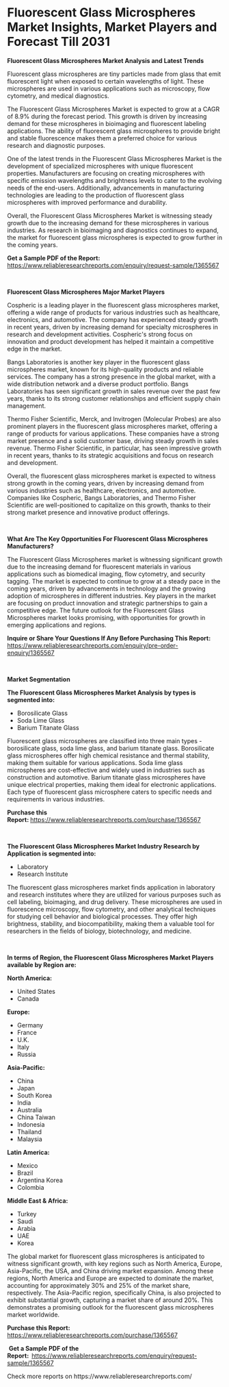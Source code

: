 <p><h1>Fluorescent Glass Microspheres Market Insights, Market Players and Forecast Till 2031</h1></p><p><strong>Fluorescent Glass Microspheres Market Analysis and Latest Trends</strong></p>
<p><p>Fluorescent glass microspheres are tiny particles made from glass that emit fluorescent light when exposed to certain wavelengths of light. These microspheres are used in various applications such as microscopy, flow cytometry, and medical diagnostics.</p><p>The Fluorescent Glass Microspheres Market is expected to grow at a CAGR of 8.9% during the forecast period. This growth is driven by increasing demand for these microspheres in bioimaging and fluorescent labeling applications. The ability of fluorescent glass microspheres to provide bright and stable fluorescence makes them a preferred choice for various research and diagnostic purposes.</p><p>One of the latest trends in the Fluorescent Glass Microspheres Market is the development of specialized microspheres with unique fluorescent properties. Manufacturers are focusing on creating microspheres with specific emission wavelengths and brightness levels to cater to the evolving needs of the end-users. Additionally, advancements in manufacturing technologies are leading to the production of fluorescent glass microspheres with improved performance and durability.</p><p>Overall, the Fluorescent Glass Microspheres Market is witnessing steady growth due to the increasing demand for these microspheres in various industries. As research in bioimaging and diagnostics continues to expand, the market for fluorescent glass microspheres is expected to grow further in the coming years.</p></p>
<p><strong>Get a Sample PDF of the Report:&nbsp;</strong> <a href="https://www.reliableresearchreports.com/enquiry/request-sample/1365567">https://www.reliableresearchreports.com/enquiry/request-sample/1365567</a></p>
<p>&nbsp;</p>
<p><strong>Fluorescent Glass Microspheres Major Market Players</strong></p>
<p><p>Cospheric is a leading player in the fluorescent glass microspheres market, offering a wide range of products for various industries such as healthcare, electronics, and automotive. The company has experienced steady growth in recent years, driven by increasing demand for specialty microspheres in research and development activities. Cospheric's strong focus on innovation and product development has helped it maintain a competitive edge in the market.</p><p>Bangs Laboratories is another key player in the fluorescent glass microspheres market, known for its high-quality products and reliable services. The company has a strong presence in the global market, with a wide distribution network and a diverse product portfolio. Bangs Laboratories has seen significant growth in sales revenue over the past few years, thanks to its strong customer relationships and efficient supply chain management.</p><p>Thermo Fisher Scientific, Merck, and Invitrogen (Molecular Probes) are also prominent players in the fluorescent glass microspheres market, offering a range of products for various applications. These companies have a strong market presence and a solid customer base, driving steady growth in sales revenue. Thermo Fisher Scientific, in particular, has seen impressive growth in recent years, thanks to its strategic acquisitions and focus on research and development.</p><p>Overall, the fluorescent glass microspheres market is expected to witness strong growth in the coming years, driven by increasing demand from various industries such as healthcare, electronics, and automotive. Companies like Cospheric, Bangs Laboratories, and Thermo Fisher Scientific are well-positioned to capitalize on this growth, thanks to their strong market presence and innovative product offerings.</p></p>
<p>&nbsp;</p>
<p><strong>What Are The Key Opportunities For Fluorescent Glass Microspheres Manufacturers?</strong></p>
<p><p>The Fluorescent Glass Microspheres market is witnessing significant growth due to the increasing demand for fluorescent materials in various applications such as biomedical imaging, flow cytometry, and security tagging. The market is expected to continue to grow at a steady pace in the coming years, driven by advancements in technology and the growing adoption of microspheres in different industries. Key players in the market are focusing on product innovation and strategic partnerships to gain a competitive edge. The future outlook for the Fluorescent Glass Microspheres market looks promising, with opportunities for growth in emerging applications and regions.</p></p>
<p><strong>Inquire or Share Your Questions If Any Before Purchasing This Report:</strong> <a href="https://www.reliableresearchreports.com/enquiry/pre-order-enquiry/1365567">https://www.reliableresearchreports.com/enquiry/pre-order-enquiry/1365567</a></p>
<p>&nbsp;</p>
<p><strong>Market Segmentation</strong></p>
<p><strong>The Fluorescent Glass Microspheres Market Analysis by types is segmented into:</strong></p>
<p><ul><li>Borosilicate Glass</li><li>Soda Lime Glass</li><li>Barium Titanate Glass</li></ul></p>
<p><p>Fluorescent glass microspheres are classified into three main types - borosilicate glass, soda lime glass, and barium titanate glass. Borosilicate glass microspheres offer high chemical resistance and thermal stability, making them suitable for various applications. Soda lime glass microspheres are cost-effective and widely used in industries such as construction and automotive. Barium titanate glass microspheres have unique electrical properties, making them ideal for electronic applications. Each type of fluorescent glass microsphere caters to specific needs and requirements in various industries.</p></p>
<p><strong>Purchase this Report:&nbsp;</strong><a href="https://www.reliableresearchreports.com/purchase/1365567">https://www.reliableresearchreports.com/purchase/1365567</a></p>
<p>&nbsp;</p>
<p><strong>The Fluorescent Glass Microspheres Market Industry Research by Application is segmented into:</strong></p>
<p><ul><li>Laboratory</li><li>Research Institute</li></ul></p>
<p><p>The fluorescent glass microspheres market finds application in laboratory and research institutes where they are utilized for various purposes such as cell labeling, bioimaging, and drug delivery. These microspheres are used in fluorescence microscopy, flow cytometry, and other analytical techniques for studying cell behavior and biological processes. They offer high brightness, stability, and biocompatibility, making them a valuable tool for researchers in the fields of biology, biotechnology, and medicine.</p></p>
<p>&nbsp;</p>
<p><strong>In terms of Region, the Fluorescent Glass Microspheres Market Players available by Region are:</strong></p>
<p>
    <p> <strong> North America: </strong>
        <ul>
            <li>United States</li>
            <li>Canada</li>
        </ul>
        </p> 
    <p> <strong> Europe: </strong>
        <ul>
            <li>Germany</li>
            <li>France</li>
            <li>U.K.</li>
            <li>Italy</li>
            <li>Russia</li>
        </ul>
        </p> 
    <p> <strong> Asia-Pacific: </strong>
        <ul>
            <li>China</li>
            <li>Japan</li>
            <li>South Korea</li>
            <li>India</li>
            <li>Australia</li>
            <li>China Taiwan</li>
            <li>Indonesia</li>
            <li>Thailand</li>
            <li>Malaysia</li>
        </ul>
        </p> 
    <p> <strong> Latin America: </strong>
        <ul>
            <li>Mexico</li>
            <li>Brazil</li>
            <li>Argentina Korea</li>
            <li>Colombia</li>
        </ul>
        </p> 
    <p> <strong> Middle East & Africa: </strong>
        <ul>
            <li>Turkey</li>
            <li>Saudi</li>
            <li>Arabia</li>
            <li>UAE</li>
            <li>Korea</li>
        </ul>
    </p>
    </p>
<p><p>The global market for fluorescent glass microspheres is anticipated to witness significant growth, with key regions such as North America, Europe, Asia-Pacific, the USA, and China driving market expansion. Among these regions, North America and Europe are expected to dominate the market, accounting for approximately 30% and 25% of the market share, respectively. The Asia-Pacific region, specifically China, is also projected to exhibit substantial growth, capturing a market share of around 20%. This demonstrates a promising outlook for the fluorescent glass microspheres market worldwide.</p></p>
<p><strong>Purchase this Report: </strong><a href="https://www.reliableresearchreports.com/purchase/1365567">https://www.reliableresearchreports.com/purchase/1365567</a></p>
<p>&nbsp;<strong>Get a Sample PDF of the Report:&nbsp;&nbsp;</strong><a href="https://www.reliableresearchreports.com/enquiry/request-sample/1365567">https://www.reliableresearchreports.com/enquiry/request-sample/1365567</a></p>
<p><strong></strong></p>
<p>Check more reports on https://www.reliableresearchreports.com/</p>